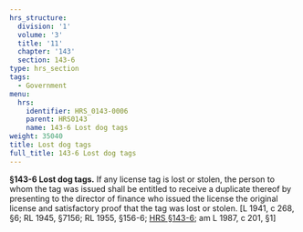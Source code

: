 ```yaml
---
hrs_structure:
  division: '1'
  volume: '3'
  title: '11'
  chapter: '143'
  section: 143-6
type: hrs_section
tags:
  - Government
menu:
  hrs:
    identifier: HRS_0143-0006
    parent: HRS0143
    name: 143-6 Lost dog tags
weight: 35040
title: Lost dog tags
full_title: 143-6 Lost dog tags
---
```

**§143-6 Lost dog tags.** If any license tag is lost or stolen, the person to whom the tag was issued shall be entitled to receive a duplicate thereof by presenting to the director of finance who issued the license the original license and satisfactory proof that the tag was lost or stolen. [L 1941, c 268, §6; RL 1945, §7156; RL 1955, §156-6; [HRS §143-6](/title-11/chapter-143/section-143-6/); am L 1987, c 201, §1]
